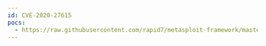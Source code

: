 ```yaml
---
id: CVE-2020-27615
pocs:
  - https://raw.githubusercontent.com/rapid7/metasploit-framework/master/modules/auxiliary/scanner/http/wp_loginizer_log_sqli.rb
---
```

